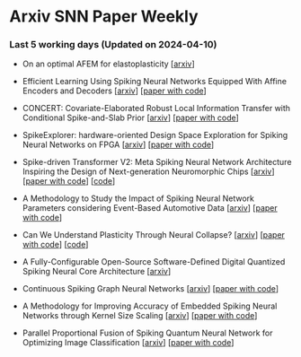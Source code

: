 # Arxiv SNN Paper Weekly


 ### **Last 5 working days (Updated on 2024-04-10)** 


- On an optimal AFEM for elastoplasticity [[arxiv](https://arxiv.org/abs/2404.05395)]

- Efficient Learning Using Spiking Neural Networks Equipped With Affine Encoders and Decoders [[arxiv](https://arxiv.org/abs/2404.04549)] [[paper with code](https://paperswithcode.com/paper/efficient-learning-using-spiking-neural)]

- CONCERT: Covariate-Elaborated Robust Local Information Transfer with Conditional Spike-and-Slab Prior [[arxiv](https://arxiv.org/abs/2404.03764)] [[paper with code](https://paperswithcode.com/paper/concert-covariate-elaborated-robust-local)]

- SpikeExplorer: hardware-oriented Design Space Exploration for Spiking Neural Networks on FPGA [[arxiv](https://arxiv.org/abs/2404.03714)] [[paper with code](https://paperswithcode.com/paper/spikeexplorer-hardware-oriented-design-space)]

- Spike-driven Transformer V2: Meta Spiking Neural Network Architecture Inspiring the Design of Next-generation Neuromorphic Chips [[arxiv](https://arxiv.org/abs/2404.03663)] [[paper with code](https://paperswithcode.com/paper/spike-driven-transformer-v2-meta-spiking)] [[code](https://github.com/biclab/spike-driven-transformer-v2)]

- A Methodology to Study the Impact of Spiking Neural Network Parameters considering Event-Based Automotive Data [[arxiv](https://arxiv.org/abs/2404.03493)] [[paper with code](https://paperswithcode.com/paper/a-methodology-to-study-the-impact-of-spiking)]

- Can We Understand Plasticity Through Neural Collapse? [[arxiv](https://arxiv.org/abs/2404.02719)] [[paper with code](https://paperswithcode.com/paper/can-we-understand-plasticity-through-neural)] [[code](https://github.com/gianhess/dl_project)]

- A Fully-Configurable Open-Source Software-Defined Digital Quantized Spiking Neural Core Architecture [[arxiv](https://arxiv.org/abs/2404.02248)]

- Continuous Spiking Graph Neural Networks [[arxiv](https://arxiv.org/abs/2404.01897)] [[paper with code](https://paperswithcode.com/paper/continuous-spiking-graph-neural-networks)]

- A Methodology for Improving Accuracy of Embedded Spiking Neural Networks through Kernel Size Scaling [[arxiv](https://arxiv.org/abs/2404.01685)] [[paper with code](https://paperswithcode.com/paper/a-methodology-for-improving-accuracy-of)]

- Parallel Proportional Fusion of Spiking Quantum Neural Network for Optimizing Image Classification [[arxiv](https://arxiv.org/abs/2404.01359)] [[paper with code](https://paperswithcode.com/paper/parallel-proportional-fusion-of-spiking)]

